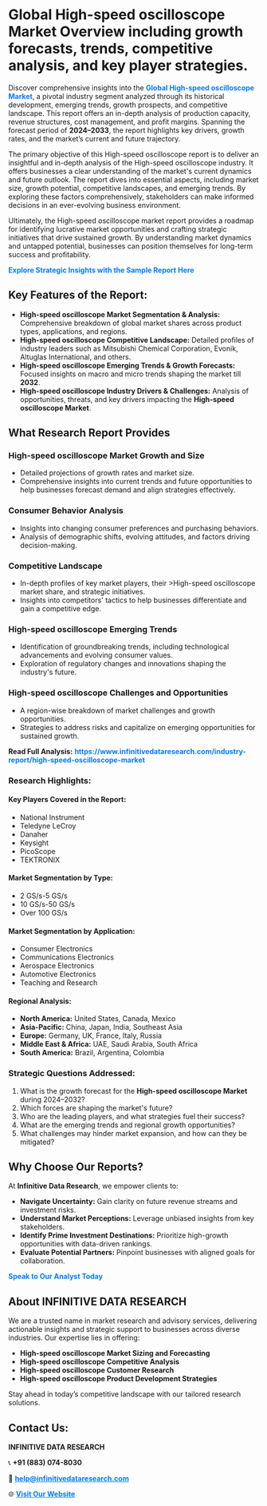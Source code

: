 <h1>Global High-speed oscilloscope Market Overview including growth forecasts, trends, competitive analysis, and key player strategies.</h1>
<p>
Discover comprehensive insights into the 
<a href="https://www.infinitivedataresearch.com/industry-report/high-speed-oscilloscope-market" rel="dofollow" style="color: #007BFF; text-decoration: none;"><strong>Global High-speed oscilloscope Market</strong></a>, a pivotal industry segment analyzed through its historical development, emerging trends, growth prospects, and competitive landscape. This report offers an in-depth analysis of production capacity, revenue structures, cost management, and profit margins. Spanning the forecast period of <strong>2024–2033</strong>, the report highlights key drivers, growth rates, and the market’s current and future trajectory.
</p>
<p>
The primary objective of this High-speed oscilloscope report is to deliver an insightful and in-depth analysis of the High-speed oscilloscope industry. It offers businesses a clear understanding of the market's current dynamics and future outlook. The report dives into essential aspects, including market size, growth potential, competitive landscapes, and emerging trends. By exploring these factors comprehensively, stakeholders can make informed decisions in an ever-evolving business environment.
</p>
<p>
Ultimately, the High-speed oscilloscope market report provides a roadmap for identifying lucrative market opportunities and crafting strategic initiatives that drive sustained growth. By understanding market dynamics and untapped potential, businesses can position themselves for long-term success and profitability.
</p>
<p>
<a href="https://www.infinitivedataresearch.com/request-sample/reportId=105905" style="color: #007BFF; text-decoration: none;"><strong>Explore Strategic Insights with the Sample Report Here</strong></a>
</p>

<h2>Key Features of the Report:</h2>
<ul>
<li><strong>High-speed oscilloscope Market Segmentation & Analysis:</strong> Comprehensive breakdown of global market shares across product types, applications, and regions.</li>
<li><strong>High-speed oscilloscope Competitive Landscape:</strong> Detailed profiles of industry leaders such as Mitsubishi Chemical Corporation, Evonik, Altuglas International, and others.</li>
<li><strong>High-speed oscilloscope Emerging Trends & Growth Forecasts:</strong> Focused insights on macro and micro trends shaping the market till <strong>2032</strong>.</li>
<li><strong>High-speed oscilloscope Industry Drivers & Challenges:</strong> Analysis of opportunities, threats, and key drivers impacting the <strong>High-speed oscilloscope Market</strong>.</li>
</ul>

<h2>What Research Report Provides</h2>
<h3>High-speed oscilloscope Market Growth and Size</h3>
<ul>
<li>Detailed projections of growth rates and market size.</li>
<li>Comprehensive insights into current trends and future opportunities to help businesses forecast demand and align strategies effectively.</li>
</ul>

<h3>Consumer Behavior Analysis</h3>
<ul>
<li>Insights into changing consumer preferences and purchasing behaviors.</li>
<li>Analysis of demographic shifts, evolving attitudes, and factors driving decision-making.</li>
</ul>

<h3>Competitive Landscape</h3>
<ul>
<li>In-depth profiles of key market players, their >High-speed oscilloscope market share, and strategic initiatives.</li>
<li>Insights into competitors' tactics to help businesses differentiate and gain a competitive edge.</li>
</ul>

<h3>High-speed oscilloscope Emerging Trends</h3>
<ul>
<li>Identification of groundbreaking trends, including technological advancements and evolving consumer values.</li>
<li>Exploration of regulatory changes and innovations shaping the industry's future.</li>
</ul>

<h3>High-speed oscilloscope Challenges and Opportunities</h3>
<ul>
<li>A region-wise breakdown of market challenges and growth opportunities.</li>
<li>Strategies to address risks and capitalize on emerging opportunities for sustained growth.</li>
</ul>
<p><strong>Read Full Analysis:</strong> <a href="https://www.infinitivedataresearch.com/industry-report/high-speed-oscilloscope-market" rel="dofollow" style="color: #007BFF; text-decoration: none;"><strong>https://www.infinitivedataresearch.com/industry-report/high-speed-oscilloscope-market</strong></a></p>
<h3>Research Highlights:</h3>
<h4>Key Players Covered in the Report:</h4>
<ul><li>National Instrument</li><li>Teledyne LeCroy</li><li>Danaher</li><li>Keysight</li><li>PicoScope</li><li>TEKTRONIX</li></ul>
<h4>Market Segmentation by Type:</h4>
<ul><li>2 GS/s-5 GS/s</li><li>10 GS/s-50 GS/s</li><li>Over 100 GS/s</li></ul>
<h4>Market Segmentation by Application:</h4>
<ul><li>Consumer Electronics</li><li>Communications Electronics</li><li>Aerospace Electronics</li><li>Automotive Electronics</li><li>Teaching and Research</li></ul>

<h4>Regional Analysis:</h4>
<ul>
<li><strong>North America:</strong> United States, Canada, Mexico</li>
<li><strong>Asia-Pacific:</strong> China, Japan, India, Southeast Asia</li>
<li><strong>Europe:</strong> Germany, UK, France, Italy, Russia</li>
<li><strong>Middle East & Africa:</strong> UAE, Saudi Arabia, South Africa</li>
<li><strong>South America:</strong> Brazil, Argentina, Colombia</li>
</ul>

<h3>Strategic Questions Addressed:</h3>
<ol>
<li>What is the growth forecast for the <strong>High-speed oscilloscope Market</strong> during 2024–2032?</li>
<li>Which forces are shaping the market's future?</li>
<li>Who are the leading players, and what strategies fuel their success?</li>
<li>What are the emerging trends and regional growth opportunities?</li>
<li>What challenges may hinder market expansion, and how can they be mitigated?</li>
</ol>

<h2>Why Choose Our Reports?</h2>
<p>At <strong>Infinitive Data Research</strong>, we empower clients to:</p>
<ul>
<li><strong>Navigate Uncertainty:</strong> Gain clarity on future revenue streams and investment risks.</li>
<li><strong>Understand Market Perceptions:</strong> Leverage unbiased insights from key stakeholders.</li>
<li><strong>Identify Prime Investment Destinations:</strong> Prioritize high-growth opportunities with data-driven rankings.</li>
<li><strong>Evaluate Potential Partners:</strong> Pinpoint businesses with aligned goals for collaboration.</li>
</ul>
<p><a href="https://www.infinitivedataresearch.com/industry-report/high-speed-oscilloscope-market" rel="dofollow" style="color: #007BFF; text-decoration: none;"><strong>Speak to Our Analyst Today</strong></a></p>

<h2>About INFINITIVE DATA RESEARCH</h2>
<p>We are a trusted name in market research and advisory services, delivering actionable insights and strategic support to businesses across diverse industries. Our expertise lies in offering:</p>
<ul>
<li><strong>High-speed oscilloscope Market Sizing and Forecasting</strong></li>
<li><strong>High-speed oscilloscope Competitive Analysis</strong></li>
<li><strong>High-speed oscilloscope Customer Research</strong></li>
<li><strong>High-speed oscilloscope Product Development Strategies</strong></li>
</ul>
<p>Stay ahead in today’s competitive landscape with our tailored research solutions.</p>

<h2>Contact Us:</h2>
<p><strong>INFINITIVE DATA RESEARCH</strong></p>
<p>📞 <strong>+91 (883) 074-8030</strong></p>
<p>📧 <strong><a href="mailto:help@infinitivedataresearch.com" style="color: #007BFF;">help@infinitivedataresearch.com</a></strong></p>
<p>🌐 <strong><a href="https://www.infinitivedataresearch.com" rel="dofollow" style="color: #007BFF;">Visit Our Website</a></strong></p>